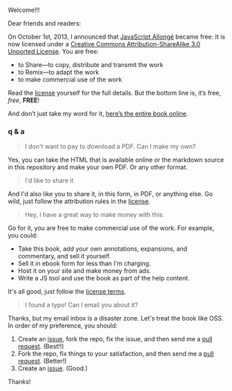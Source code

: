 Welcome!!!

Dear friends and readers:

On October 1st, 2013, I announced that [JavaScript Allongé](https://leanpub.com/javascript-allonge) became free: It is now licensed under a [Creative Commons Attribution-ShareAlike 3.0 Unported License][license]. You are free:

* to Share—to copy, distribute and transmit the work
* to Remix—to adapt the work
* to make commercial use of the work

Read the [license](http://creativecommons.org/licenses/by-sa/3.0/deed.en_US) yourself for the full details. But the bottom line is, it’s free, *free*, **FREE**!

And don’t just take my word for it, [here’s the entire book online](https://leanpub.com/javascript-allonge/read).

### q & a

> I don't want to pay to download a PDF. Can I make my own?

Yes, you can take the HTML that is available online or the markdown source in this repository and make your own PDF. Or any other format.

> I'd like to share it

And I'd also like you to share it, in this form, in PDF, or anything else. Go wild, just follow the attribution rules in the [license].

> Hey, I have a great way to make money with this.

Go for it, you are free to make commercial use of the work. For example, you could:

* Take this book, add your own annotations, expansions, and commentary, and sell it yourself.
* Sell it in ebook form for less than I'm charging.
* Host it on your site and make money from ads.
* Write a JS tool and use the book as part of the help content.

It's all good, just follow the [license terms][license].

> I found a typo! Can I email you about it?

Thanks, but my email inbox is a disaster zone. Let's treat the book like OSS. In order of my preference, you should:

1. Create an [issue], fork the repo, fix the issue, and then send me a [pull request][pull]. (Best!!)
2. Fork the repo, fix things to your satisfaction, and then send me a [pull request][pull]. (Better!)
3. Create an [issue]. (Good.)

Thanks!

[license]: http://creativecommons.org/licenses/by-sa/3.0/deed.en_US "Creative Commons Attribution-ShareAlike 3.0 Unported License"
[issue]: https://github.com/raganwald/javascript-allonge/issues
[pull]: https://github.com/raganwald/javascript-allonge/pulls
